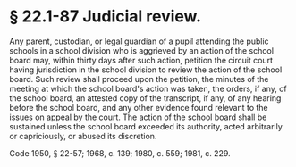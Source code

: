 # § 22.1-87 Judicial review.

<p>Any parent, custodian, or legal guardian of a pupil attending the public schools in a school division who is aggrieved by an action of the school board may, within thirty days after such action, petition the circuit court having jurisdiction in the school division to review the action of the school board. Such review shall proceed upon the petition, the minutes of the meeting at which the school board's action was taken, the orders, if any, of the school board, an attested copy of the transcript, if any, of any hearing before the school board, and any other evidence found relevant to the issues on appeal by the court. The action of the school board shall be sustained unless the school board exceeded its authority, acted arbitrarily or capriciously, or abused its discretion.</p><p>Code 1950, § 22-57; 1968, c. 139; 1980, c. 559; 1981, c. 229.</p>